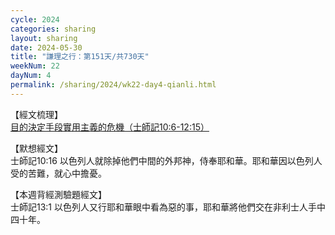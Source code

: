 ```yaml
---
cycle: 2024
categories: sharing
layout: sharing
date: 2024-05-30
title: "謙理之行：第151天/共730天"
weekNum: 22
dayNum: 4
permalink: /sharing/2024/wk22-day4-qianli.html
---
```


【經文梳理】  
<a href="https://youtu.be/sproDecskaA" target="_blank">目的決定手段實用主義的危機（士師記10:6-12:15）</a>

【默想經文】  
士師記10:16 以色列人就除掉他們中間的外邦神，侍奉耶和華。耶和華因以色列人受的苦難，就心中擔憂。

【本週背經測驗題經文】  
士師記13:1 以色列人又行耶和華眼中看為惡的事，耶和華將他們交在非利士人手中四十年。

